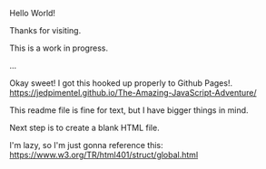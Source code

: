 Hello World!

Thanks for visiting.

This is a work in progress.

...

Okay sweet! I got this hooked up properly to Github Pages!.
https://jedpimentel.github.io/The-Amazing-JavaScript-Adventure/

This readme file is fine for text, but I have bigger things in mind.

Next step is to create a blank HTML file.

I'm lazy, so I'm just gonna reference this:
https://www.w3.org/TR/html401/struct/global.html